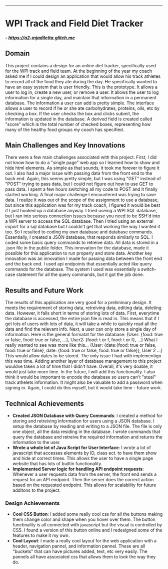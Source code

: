 ---

# WPI Track and Field Diet Tracker
##### -   https://a2-mjadiletta.glitch.me

## Domain
This project contains a design for an online diet tracker, specifically used for the WPI track and field team. At the beginning of the year my coach asked me if I could design an application that would allow his track athletes to record all
of the food they ate during the day. He specifically wanted to have an easy system that is user friendly. This is the prototype. It allows a user to log in, create a new user, or remove a user.
It allows the user to log information for a single day, and maintain that information in a permanent database. The information a user can add is pretty simple. The interface allows a user to record if he or she
ate carbohydrates, proteins, oils, etc by checking a box. If the user checks the box and clicks submit, the information is updated in the database. A derived field is created called "score" which is the total number of checked boxes, representing how many of
the healthy food groups my coach has specified. 

## Main Challenges and Key Innovations
There were a few main challenges associated with this project. First, I did not know how to do a "single page" web app so I learned how to show and hide html elements. As simple as that sounds, it took me forever to figure it out.
I also had a major issue with passing data from the front end to the back end. Again, this seems pretty simple, but I was using "GET" instead of "POST" trying to pass data, but I could not figure out how to use GET to pass data.
I spent a few hours switching all my code to POST and it finally started working. A final major challenge I encountered was trying to save data. I realize it was out of the scope of the assignment to use a database, but
since this application was for my track coach, I figured it would be best if I just hooked up a database anyway. I tried useing a WPI SQL database, but I ran into serious connection issues because you need to be SSH'd into a 
WPI server to access the SQL database. Then I tried using an external import for a sql database but I couldn't get that working the way I wanted it too. So I resulted to coding my own database and database commands. 
Essentially, I created a JSON database, that responds similarly to SQL. I coded some basic query commands to retreive data. All data is stored in a .json file in the public folder. This innovation for the database, made it
possible for this application to run properly and store data. Another key innovation was an innovation I made for passing data between the front end and the back end. I used api endpoints that essentially acted like query
commands for the database. The system I used was essentially a switch-case statement for all the query commands, but it got the job done. 

## Results and Future Work
The results of this application are very good for a preliminary design. It meets the requirement of storing data, retreiving data, editing data, deleting data. However, it falls short in terms of storing lots of data. 
First, everytime the database is accessed, the entire json file is read in. This means that if I get lots of users with lots of data, it will take a while to quickly read all the data and find the relevant info. Next,
a user can only store a single day of information. Here is the general formatat for the database: {User: {food: true or false, food: true or false, ...}, User2: {food: t or f, food: t or f}, ...}
What I really wanted to see was more like this... {User: {date:{food: true or false, food: true or false}, date: {food: true or false, food: true or false}}, User 2 ...}
This would allow dates to be stored. The only issue I had with implementign this was time. Adding another layer of database management to this project wouldve taken a lot of time that I didn't have. Overall, it's
very doable, it would just take more time. In the future, I will add this functionality. I also think it would be important to encode the database so users can't "steal" track athelets information. It might also be valuable
to add a password when signing in. Again, I could do this myself, but it would take time - future work. 

## Technical Achievements
- **Created JSON Database with Query Commands**: I created a method for storing and retreiving information for users using a JSON database. I setup the database by reading and writing to a JSON file. The file is only one
object, all the data residing in the database. I wrote commands that query the database and retreive the required information and returns the information to the user. 
- **Wrote a whole lot of Java Script for User Interface**: I wrote a lot of javascript that accesses elements by ID, class ect. to have them show and hide at correct times. This allows the user to have a single page website
that has lots of builtin functionality. 
- **Implemented Server logic for handling API endpoint requests**: Whenever a user requests data from the server, the front end sends a request for an API endpoint. Then the server does the correct action based on the 
requested endpoint. This allows for scalability for future additons to the project.

### Design Achievements
- **Cool CSS Button**: I added some really cool css for all the buttons making them change color and shape when you hover over them. The button functinality is all connected with javascript but the visual is controlled
by CSS. I found a version of this button online and I redesigned some of the features to make it my own. 
- **Cool Layout**: I made a really cool layout for the web application with a header, navigation pannel, and information pannel. These are all "buckets" that can have pictures added, text, etc very easily. The pannels 
all have associated css that allows them to look the way they do. 

